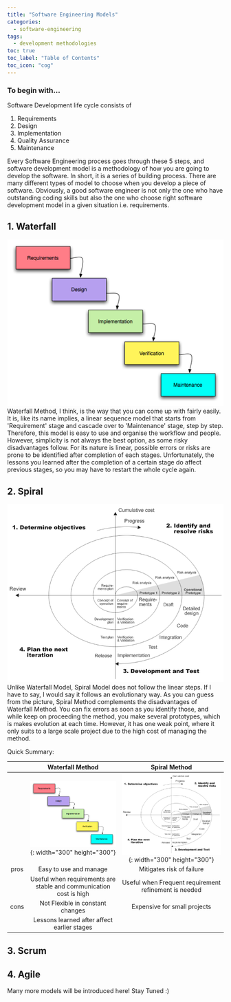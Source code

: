 ```yaml
---
title: "Software Engineering Models"
categories:
  - software-engineering
tags:
  - development methodologies
toc: true
toc_label: "Table of Contents"
toc_icon: "cog"
---
```

### To begin with...
Software Development life cycle consists of
1. Requirements
2. Design
3. Implementation
4. Quality Assurance
5. Maintenance

Every Software Engineering process goes through these 5 steps, 
and software development model is a methodology of how you are going to develop the software. In short, it is a series of building process.
There are many different types of model to choose when you develop a piece of software.
Obviously, a good software engineer is not only the one who have outstanding coding skills 
but also the one who choose right software development model in a given situation i.e. requirements.


## 1. Waterfall
![waterfall](/images/sw_eng_models/waterfall.png)  
Waterfall Method, I think, is the way that you can come up with fairly easily. It is, like its name implies, a linear sequence model
that starts from 'Requirement' stage and cascade over to 'Maintenance' stage, step by step.
Therefore, this model is easy to use and organise the workflow and people.
However, simplicity is not always the best option, as some risky disadvantages follow.
For its nature is linear, possible errors or risks are prone to be identified after completion of each stages.
Unfortunately, the lessons you learned after the completion of a certain stage do affect previous stages, so you may have to restart the whole cycle again.

## 2. Spiral
![spiral](/images/sw_eng_models/spiral.png)  
Unlike Waterfall Model, Spiral Model does not follow the linear steps. If I have to say, I would say it follows an evolutionary way.
As you can guess from the picture, Spiral Method complements the disadvantages of Waterfall Method.
You can fix errors as soon as you identify those, and while keep on proceeding the method, you make several prototypes, which is makes evolution at each time.
However, it has one weak point, where it only suits to a large scale project due to the high cost of managing the method.  

Quick Summary:

|      |                          Waterfall Method                          |                     Spiral Method                     |
|:----:|:------------------------------------------------------------------:|:-----------------------------------------------------:|
|      | ![waterfall](/images/sw_eng_models/waterfall.png){: width="300" height="300"}   |   ![spiral](/images/sw_eng_models/spiral.png){: width="300" height="300"}  |
| pros |                       Easy to use and manage                       |                Mitigates risk of failure               |
|      | Useful when requirements are stable and communication cost is high | Useful when Frequent requirement refinement is needed |
| cons |                   Not Flexible in constant changes                 |              Expensive for small projects             |
|      |             Lessons learned after affect earlier stages            |                                                       |


## 3. Scrum


## 4. Agile



Many more models will be introduced here! Stay Tuned :)
